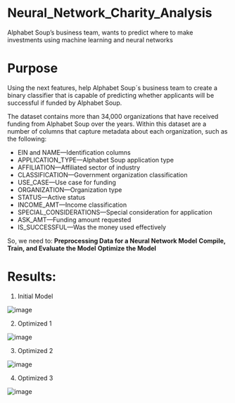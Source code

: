 # Neural_Network_Charity_Analysis
Alphabet Soup’s business team, wants to predict where to make investments using machine learning and neural networks

# Purpose
Using the next features, help Alphabet Soup´s business team to create a binary classifier that is capable of predicting whether applicants will be successful if funded by Alphabet Soup.

The dataset contains more than 34,000 organizations that have received funding from Alphabet Soup over the years. Within this dataset are a number of columns that capture metadata about each organization, such as the following:

- EIN and NAME—Identification columns
- APPLICATION_TYPE—Alphabet Soup application type
- AFFILIATION—Affiliated sector of industry
- CLASSIFICATION—Government organization classification
- USE_CASE—Use case for funding
- ORGANIZATION—Organization type
- STATUS—Active status
- INCOME_AMT—Income classification
- SPECIAL_CONSIDERATIONS—Special consideration for application
- ASK_AMT—Funding amount requested
- IS_SUCCESSFUL—Was the money used effectively

So, we need to:
**Preprocessing Data for a Neural Network Model**
**Compile, Train, and Evaluate the Model**
**Optimize the Model**

# Results: 
1. Initial Model

![image](https://user-images.githubusercontent.com/43974872/206633120-02335de0-d12a-485d-8949-4fd060d06fd0.png)

2. Optimized 1

![image](https://user-images.githubusercontent.com/43974872/206633078-18322581-48bc-4746-8265-f390a626d10e.png)

3. Optimized 2

![image](https://user-images.githubusercontent.com/43974872/206633517-460aa17d-75b4-4110-9adc-821a5fe234b4.png)

4. Optimized 3

![image](https://user-images.githubusercontent.com/43974872/206633653-26394b7a-a2eb-49d1-8691-8d9161577c00.png)


